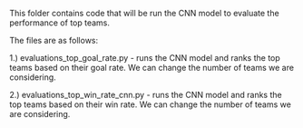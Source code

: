 This folder contains code that will be run the CNN model to evaluate the performance of top teams. 

The files are as follows:

1.) evaluations_top_goal_rate.py - runs the CNN model and ranks the top teams based on their goal rate. We can change the number of teams we are considering.

2.) evaluations_top_win_rate_cnn.py - runs the CNN model and ranks the top teams based on their win rate. We can change the number of teams we are considering.
